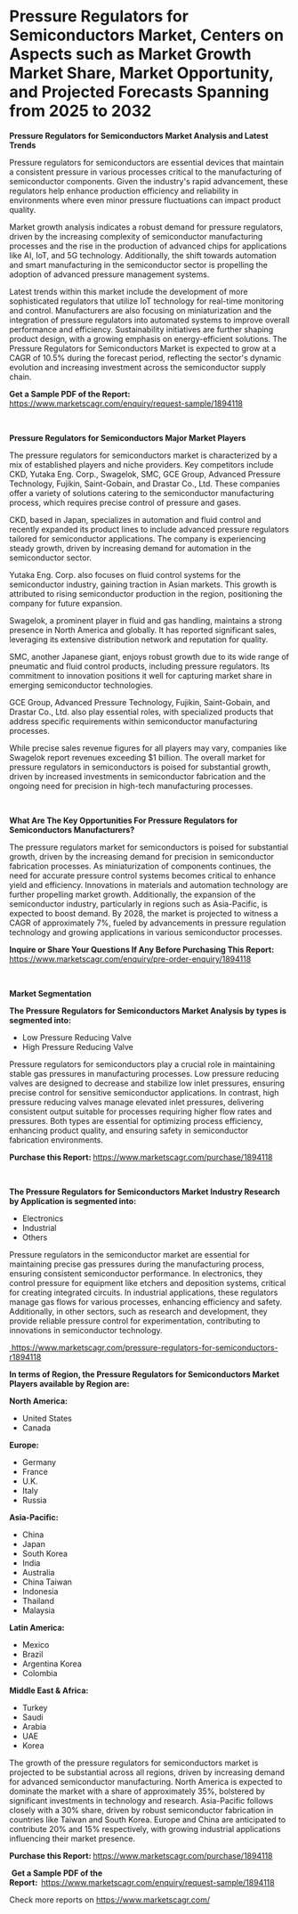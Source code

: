 <p><h1>Pressure Regulators for Semiconductors Market, Centers on Aspects such as Market Growth Market Share, Market Opportunity, and Projected Forecasts Spanning from 2025 to 2032</h1></p><p><strong>Pressure Regulators for Semiconductors Market Analysis and Latest Trends</strong></p>
<p><p>Pressure regulators for semiconductors are essential devices that maintain a consistent pressure in various processes critical to the manufacturing of semiconductor components. Given the industry's rapid advancement, these regulators help enhance production efficiency and reliability in environments where even minor pressure fluctuations can impact product quality. </p><p>Market growth analysis indicates a robust demand for pressure regulators, driven by the increasing complexity of semiconductor manufacturing processes and the rise in the production of advanced chips for applications like AI, IoT, and 5G technology. Additionally, the shift towards automation and smart manufacturing in the semiconductor sector is propelling the adoption of advanced pressure management systems.</p><p>Latest trends within this market include the development of more sophisticated regulators that utilize IoT technology for real-time monitoring and control. Manufacturers are also focusing on miniaturization and the integration of pressure regulators into automated systems to improve overall performance and efficiency. Sustainability initiatives are further shaping product design, with a growing emphasis on energy-efficient solutions. The Pressure Regulators for Semiconductors Market is expected to grow at a CAGR of 10.5% during the forecast period, reflecting the sector's dynamic evolution and increasing investment across the semiconductor supply chain.</p></p>
<p><strong>Get a Sample PDF of the Report:&nbsp;</strong> <a href="https://www.marketscagr.com/enquiry/request-sample/1894118?utm_campaign=2992&utm_medium=2&utm_source=Github&utm_content=ia&utm_term=07042025&utm_id=pressure-regulators-for-semiconductors">https://www.marketscagr.com/enquiry/request-sample/1894118</a></p>
<p>&nbsp;</p>
<p><strong>Pressure Regulators for Semiconductors Major Market Players</strong></p>
<p><p>The pressure regulators for semiconductors market is characterized by a mix of established players and niche providers. Key competitors include CKD, Yutaka Eng. Corp., Swagelok, SMC, GCE Group, Advanced Pressure Technology, Fujikin, Saint-Gobain, and Drastar Co., Ltd. These companies offer a variety of solutions catering to the semiconductor manufacturing process, which requires precise control of pressure and gases.</p><p>CKD, based in Japan, specializes in automation and fluid control and recently expanded its product lines to include advanced pressure regulators tailored for semiconductor applications. The company is experiencing steady growth, driven by increasing demand for automation in the semiconductor sector.</p><p>Yutaka Eng. Corp. also focuses on fluid control systems for the semiconductor industry, gaining traction in Asian markets. This growth is attributed to rising semiconductor production in the region, positioning the company for future expansion.</p><p>Swagelok, a prominent player in fluid and gas handling, maintains a strong presence in North America and globally. It has reported significant sales, leveraging its extensive distribution network and reputation for quality.</p><p>SMC, another Japanese giant, enjoys robust growth due to its wide range of pneumatic and fluid control products, including pressure regulators. Its commitment to innovation positions it well for capturing market share in emerging semiconductor technologies.</p><p>GCE Group, Advanced Pressure Technology, Fujikin, Saint-Gobain, and Drastar Co., Ltd. also play essential roles, with specialized products that address specific requirements within semiconductor manufacturing processes.</p><p>While precise sales revenue figures for all players may vary, companies like Swagelok report revenues exceeding $1 billion. The overall market for pressure regulators in semiconductors is poised for substantial growth, driven by increased investments in semiconductor fabrication and the ongoing need for precision in high-tech manufacturing processes.</p></p>
<p>&nbsp;</p>
<p><strong>What Are The Key Opportunities For Pressure Regulators for Semiconductors Manufacturers?</strong></p>
<p><p>The pressure regulators market for semiconductors is poised for substantial growth, driven by the increasing demand for precision in semiconductor fabrication processes. As miniaturization of components continues, the need for accurate pressure control systems becomes critical to enhance yield and efficiency. Innovations in materials and automation technology are further propelling market growth. Additionally, the expansion of the semiconductor industry, particularly in regions such as Asia-Pacific, is expected to boost demand. By 2028, the market is projected to witness a CAGR of approximately 7%, fueled by advancements in pressure regulation technology and growing applications in various semiconductor processes.</p></p>
<p><strong>Inquire or Share Your Questions If Any Before Purchasing This Report:</strong> <a href="https://www.marketscagr.com/enquiry/pre-order-enquiry/1894118?utm_campaign=2992&utm_medium=2&utm_source=Github&utm_content=ia&utm_term=07042025&utm_id=pressure-regulators-for-semiconductors">https://www.marketscagr.com/enquiry/pre-order-enquiry/1894118</a></p>
<p>&nbsp;</p>
<p><strong>Market Segmentation</strong></p>
<p><strong>The Pressure Regulators for Semiconductors Market Analysis by types is segmented into:</strong></p>
<p><ul><li>Low Pressure Reducing Valve</li><li>High Pressure Reducing Valve</li></ul></p>
<p><p>Pressure regulators for semiconductors play a crucial role in maintaining stable gas pressures in manufacturing processes. Low pressure reducing valves are designed to decrease and stabilize low inlet pressures, ensuring precise control for sensitive semiconductor applications. In contrast, high pressure reducing valves manage elevated inlet pressures, delivering consistent output suitable for processes requiring higher flow rates and pressures. Both types are essential for optimizing process efficiency, enhancing product quality, and ensuring safety in semiconductor fabrication environments.</p></p>
<p><strong>Purchase this Report:&nbsp;</strong><a href="https://www.marketscagr.com/purchase/1894118?utm_campaign=2992&utm_medium=2&utm_source=Github&utm_content=ia&utm_term=07042025&utm_id=pressure-regulators-for-semiconductors">https://www.marketscagr.com/purchase/1894118</a></p>
<p>&nbsp;</p>
<p><strong>The Pressure Regulators for Semiconductors Market Industry Research by Application is segmented into:</strong></p>
<p><ul><li>Electronics</li><li>Industrial</li><li>Others</li></ul></p>
<p><p>Pressure regulators in the semiconductor market are essential for maintaining precise gas pressures during the manufacturing process, ensuring consistent semiconductor performance. In electronics, they control pressure for equipment like etchers and deposition systems, critical for creating integrated circuits. In industrial applications, these regulators manage gas flows for various processes, enhancing efficiency and safety. Additionally, in other sectors, such as research and development, they provide reliable pressure control for experimentation, contributing to innovations in semiconductor technology.</p></p>
<p><a href="https://www.marketscagr.com/pressure-regulators-for-semiconductors-r1894118?utm_campaign=2992&utm_medium=2&utm_source=Github&utm_content=ia&utm_term=07042025&utm_id=pressure-regulators-for-semiconductors">&nbsp;https://www.marketscagr.com/pressure-regulators-for-semiconductors-r1894118</a></p>
<p><strong>In terms of Region, the Pressure Regulators for Semiconductors Market Players available by Region are:</strong></p>
<p>
    <p> <strong> North America: </strong>
        <ul>
            <li>United States</li>
            <li>Canada</li>
        </ul>
        </p> 
    <p> <strong> Europe: </strong>
        <ul>
            <li>Germany</li>
            <li>France</li>
            <li>U.K.</li>
            <li>Italy</li>
            <li>Russia</li>
        </ul>
        </p> 
    <p> <strong> Asia-Pacific: </strong>
        <ul>
            <li>China</li>
            <li>Japan</li>
            <li>South Korea</li>
            <li>India</li>
            <li>Australia</li>
            <li>China Taiwan</li>
            <li>Indonesia</li>
            <li>Thailand</li>
            <li>Malaysia</li>
        </ul>
        </p> 
    <p> <strong> Latin America: </strong>
        <ul>
            <li>Mexico</li>
            <li>Brazil</li>
            <li>Argentina Korea</li>
            <li>Colombia</li>
        </ul>
        </p> 
    <p> <strong> Middle East & Africa: </strong>
        <ul>
            <li>Turkey</li>
            <li>Saudi</li>
            <li>Arabia</li>
            <li>UAE</li>
            <li>Korea</li>
        </ul>
    </p>
    </p>
<p><p>The growth of the pressure regulators for semiconductors market is projected to be substantial across all regions, driven by increasing demand for advanced semiconductor manufacturing. North America is expected to dominate the market with a share of approximately 35%, bolstered by significant investments in technology and research. Asia-Pacific follows closely with a 30% share, driven by robust semiconductor fabrication in countries like Taiwan and South Korea. Europe and China are anticipated to contribute 20% and 15% respectively, with growing industrial applications influencing their market presence.</p></p>
<p><strong>Purchase this Report: </strong><a href="https://www.marketscagr.com/purchase/1894118?utm_campaign=2992&utm_medium=2&utm_source=Github&utm_content=ia&utm_term=07042025&utm_id=pressure-regulators-for-semiconductors">https://www.marketscagr.com/purchase/1894118</a></p>
<p>&nbsp;<strong>Get a Sample PDF of the Report:&nbsp;&nbsp;</strong><a href="https://www.marketscagr.com/enquiry/request-sample/1894118?utm_campaign=2992&utm_medium=2&utm_source=Github&utm_content=ia&utm_term=07042025&utm_id=pressure-regulators-for-semiconductors">https://www.marketscagr.com/enquiry/request-sample/1894118</a></p>
<p><strong></strong></p>
<p>Check more reports on <a href="https://www.marketscagr.com/?utm_campaign=2992&utm_medium=2&utm_source=Github&utm_content=ia&utm_term=07042025&utm_id=pressure-regulators-for-semiconductors">https://www.marketscagr.com/</a></p>